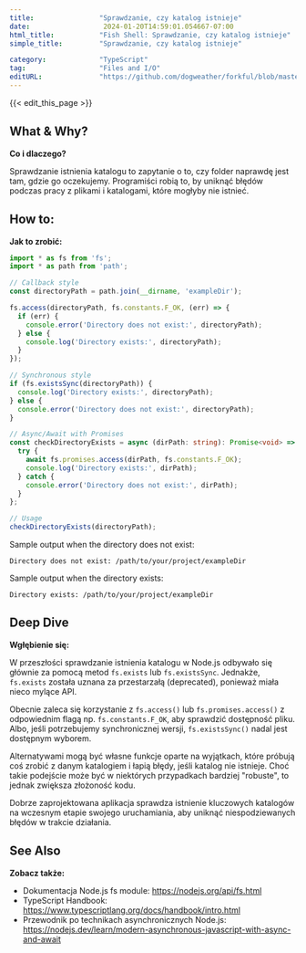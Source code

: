 ```yaml
---
title:                "Sprawdzanie, czy katalog istnieje"
date:                  2024-01-20T14:59:01.054667-07:00
html_title:           "Fish Shell: Sprawdzanie, czy katalog istnieje"
simple_title:         "Sprawdzanie, czy katalog istnieje"

category:             "TypeScript"
tag:                  "Files and I/O"
editURL:              "https://github.com/dogweather/forkful/blob/master/content/pl/typescript/checking-if-a-directory-exists.md"
---
```


{{< edit_this_page >}}

## What & Why?
**Co i dlaczego?**

Sprawdzanie istnienia katalogu to zapytanie o to, czy folder naprawdę jest tam, gdzie go oczekujemy. Programiści robią to, by uniknąć błędów podczas pracy z plikami i katalogami, które mogłyby nie istnieć.

## How to:
**Jak to zrobić:**

```typescript
import * as fs from 'fs';
import * as path from 'path';

// Callback style
const directoryPath = path.join(__dirname, 'exampleDir');

fs.access(directoryPath, fs.constants.F_OK, (err) => {
  if (err) {
    console.error('Directory does not exist:', directoryPath);
  } else {
    console.log('Directory exists:', directoryPath);
  }
});

// Synchronous style
if (fs.existsSync(directoryPath)) {
  console.log('Directory exists:', directoryPath);
} else {
  console.error('Directory does not exist:', directoryPath);
}

// Async/Await with Promises
const checkDirectoryExists = async (dirPath: string): Promise<void> => {
  try {
    await fs.promises.access(dirPath, fs.constants.F_OK);
    console.log('Directory exists:', dirPath);
  } catch {
    console.error('Directory does not exist:', dirPath);
  }
};

// Usage
checkDirectoryExists(directoryPath);
```

Sample output when the directory does not exist:
```
Directory does not exist: /path/to/your/project/exampleDir
```

Sample output when the directory exists:
```
Directory exists: /path/to/your/project/exampleDir
```

## Deep Dive
**Wgłębienie się:**

W przeszłości sprawdzanie istnienia katalogu w Node.js odbywało się głównie za pomocą metod `fs.exists` lub `fs.existsSync`. Jednakże, `fs.exists` została uznana za przestarzałą (deprecated), ponieważ miała nieco mylące API.

Obecnie zaleca się korzystanie z `fs.access()` lub `fs.promises.access()` z odpowiednim flagą np. `fs.constants.F_OK`, aby sprawdzić dostępność pliku. Albo, jeśli potrzebujemy synchronicznej wersji, `fs.existsSync()` nadal jest dostępnym wyborem.

Alternatywami mogą być własne funkcje oparte na wyjątkach, które próbują coś zrobić z danym katalogiem i łapią błędy, jeśli katalog nie istnieje. Choć takie podejście może być w niektórych przypadkach bardziej "robuste", to jednak zwiększa złożoność kodu.

Dobrze zaprojektowana aplikacja sprawdza istnienie kluczowych katalogów na wczesnym etapie swojego uruchamiania, aby uniknąć niespodziewanych błędów w trakcie działania. 

## See Also
**Zobacz także:**

- Dokumentacja Node.js fs module: https://nodejs.org/api/fs.html
- TypeScript Handbook: https://www.typescriptlang.org/docs/handbook/intro.html
- Przewodnik po technikach asynchronicznych Node.js: https://nodejs.dev/learn/modern-asynchronous-javascript-with-async-and-await
